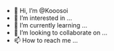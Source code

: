 - 👋 Hi, I’m @Kooosoi
- 👀 I’m interested in ...
- 🌱 I’m currently learning ...
- 💞️ I’m looking to collaborate on ...
- 📫 How to reach me ...

<!---
Kooosoi/Kooosoi is a ✨ special ✨ repository because its `README.md` (this file) appears on your GitHub profile.
You can click the Preview link to take a look at your changes.
--->
